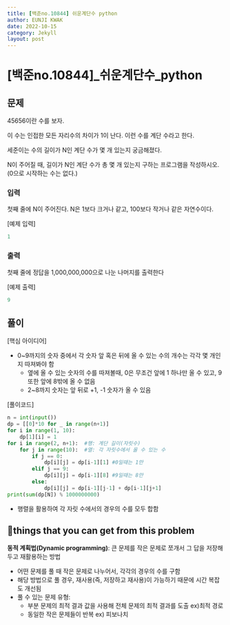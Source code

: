 ```yaml
---
title: [백준no.10844] 쉬운계단수 python
author: EUNJI KWAK
date: 2022-10-15
category: Jekyll
layout: post
---
```


# [백준no.10844]_쉬운계단수_python

## 문제

45656이란 수를 보자.

이 수는 인접한 모든 자리수의 차이가 1이 난다. 이런 수를 계단 수라고 한다.

세준이는 수의 길이가 N인 계단 수가 몇 개 있는지 궁금해졌다.

N이 주어질 때, 길이가 N인 계단 수가 총 몇 개 있는지 구하는 프로그램을 작성하시오. (0으로 시작하는 수는 없다.)

### 입력

첫째 줄에 N이 주어진다. N은 1보다 크거나 같고, 100보다 작거나 같은 자연수이다.

[예제 입력]

```python
1
```

### 출력

첫째 줄에 정답을 1,000,000,000으로 나눈 나머지를 출력한다

[예제 출력]

```python
9
```

## 풀이

[핵심 아이디어]

- 0~9까지의 숫자 중에서 각 숫자 앞 혹은 뒤에 올 수 있는 수의 개수는 각각 몇 개인지 따져봐야 함
    - 옆에 올 수 있는 숫자의 수를 따져볼때, 0은 무조건 앞에 1 하나만 올 수 있고, 9 또한 앞에 8밖에 올 수 없음
    - 2~8까지 숫자는 앞 뒤로 +1, -1 숫자가 올 수 있음

[풀이코드]

```python
n = int(input())
dp = [[0]*10 for _ in range(n+1)]
for i in range(1, 10):
    dp[1][i] = 1
for i in range(2, n+1):  #행: 계단 길이(자릿수)
    for j in range(10):  #열: 각 자릿수에서 올 수 있는 수
        if j == 0:
            dp[i][j] = dp[i-1][1] #0일때는 1만
        elif j == 9:
            dp[i][j] = dp[i-1][8] #9일때는 8만
        else:
            dp[i][j] = dp[i-1][j-1] + dp[i-1][j+1] 
print(sum(dp[N]) % 1000000000)
```

- 행렬을 활용하여 각 자릿 수에서의 경우의 수를 모두 합함

## **📌things that you can get from this problem**

**동적 계획법(Dynamic programming)**: 큰 문제를 작은 문제로 쪼개서 그 답을 저장해두고 재활용하는 방법

- 어떤 문제를 풀 때 작은 문제로 나누어서, 각각의 경우의 수를 구함
- 해당 방법으로 풀 경우, 재사용(즉, 저장하고 재사용)이 가능하기 때문에 시간 복잡도 개선됨
- 풀 수 있는 문제 유형:
    - 부분 문제의 최적 결과 값을 사용해 전체 문제의 최적 결과를 도출 ex)최적 경로
    - 동일한 작은 문제들이 반복 ex) 피보나치